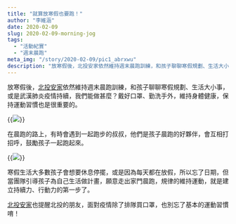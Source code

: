 ```yaml
---
title: "就算放寒假也要跑！"
author: "李維涵"
date: 2020-02-09
slug: 2020-02-09-morning-jog
tags:
  - "活動紀實"
  - "週末晨跑"
meta_img: "/story/2020-02-09/pic1_abrxwu"
description: "放寒假後，北投安家依然維持週末晨跑訓練，和孩子聊聊寒假規劃、生活大小事，或是武漢肺炎疫情持續，我們能做甚麼？戴好口罩、勤洗手外，維持身體健康，保持運動習慣也是很重要的。"
---
```


放寒假後，<u>北投安家</u>依然維持週末晨跑訓練，和孩子聊聊寒假規劃、生活大小事，或是武漢肺炎疫情持續，我們能做甚麼？戴好口罩、勤洗手外，維持身體健康，保持運動習慣也是很重要的。

{{<img src="/story/2020-02-09/pic1_abrxwu" caption="大家一起起跑，維持週末晨跑習慣">}}

在晨跑的路上，有時會遇到一起跑步的叔叔，他們是孩子晨跑的好夥伴，會互相打招呼，鼓勵孩子一起跑起來。

{{<img src="/story/2020-02-09/pic2_oupihf" caption="孩子遇到晨跑的叔叔一起跑步">}}

寒假生活大多數孩子會想要休息停擺，或是因為每天都在放假，所以忘了日期，但當團隊引導孩子為自己生活做計畫，願意走出家門晨跑，規律的維持運動，就是建立持續力、行動力的第一步了。

<u>北投安家</u>也提醒北投的朋友，面對疫情除了排隊買口罩，也別忘了基本的運動習慣唷！
